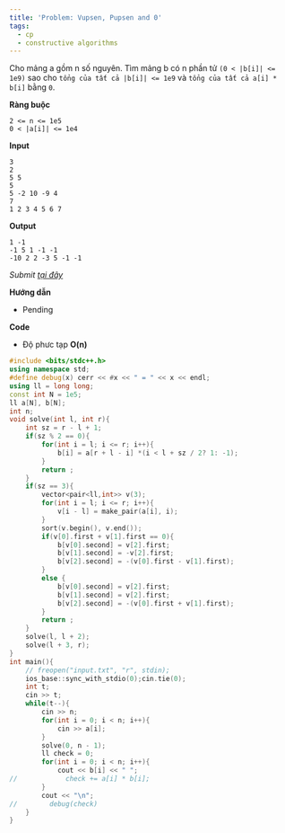```yaml
---
title: 'Problem: Vupsen, Pupsen and 0'
tags:
  - cp
  - constructive algorithms
---
```

Cho mảng a gồm n số nguyên. Tìm mảng b có n phần tử `(0 < |b[i]| <= 1e9)` sao cho `tổng của tất cả |b[i]| <= 1e9` và `tổng của tất cả a[i] * b[i]` bằng `0`.

**Ràng buộc**

```
2 <= n <= 1e5
0 < |a[i]| <= 1e4
```

**Input**

```
3
2
5 5
5
5 -2 10 -9 4
7
1 2 3 4 5 6 7
```

**Output**

```
1 -1
-1 5 1 -1 -1
-10 2 2 -3 5 -1 -1
```

<!--more-->

*Submit [tại đây](https://codeforces.com/contest/1582/problem/D)*

**Hướng dẫn**

  - Pending

**Code**

- Độ phưc tạp **O(n)**

```cpp
#include <bits/stdc++.h>
using namespace std;
#define debug(x) cerr << #x << " = " << x << endl;
using ll = long long;
const int N = 1e5;
ll a[N], b[N];
int n;
void solve(int l, int r){
    int sz = r - l + 1;
    if(sz % 2 == 0){
        for(int i = l; i <= r; i++){
            b[i] = a[r + l - i] *(i < l + sz / 2? 1: -1);
        }
        return ;
    }
    if(sz == 3){
        vector<pair<ll,int>> v(3);
        for(int i = l; i <= r; i++){
            v[i - l] = make_pair(a[i], i);
        }
        sort(v.begin(), v.end());
        if(v[0].first + v[1].first == 0){
            b[v[0].second] = v[2].first;
            b[v[1].second] = -v[2].first;
            b[v[2].second] = -(v[0].first - v[1].first);
        }
        else {
            b[v[0].second] = v[2].first;
            b[v[1].second] = v[2].first;
            b[v[2].second] = -(v[0].first + v[1].first);
        }
        return ;
    }
    solve(l, l + 2);
    solve(l + 3, r);
}
int main(){
    // freopen("input.txt", "r", stdin);
    ios_base::sync_with_stdio(0);cin.tie(0);
    int t;
    cin >> t;
    while(t--){
        cin >> n;
        for(int i = 0; i < n; i++){
            cin >> a[i];
        }
        solve(0, n - 1);
        ll check = 0;
        for(int i = 0; i < n; i++){
            cout << b[i] << " ";
//            check += a[i] * b[i];
        }
        cout << "\n";
//        debug(check)
    }
}
```
